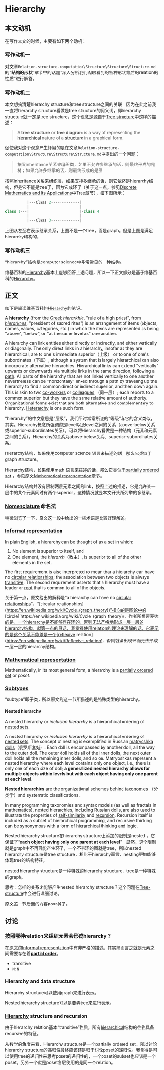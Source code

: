 # Hierarchy



## 本文动机

在写作本文的时候，主要有如下两个动机：

### 写作动机一

对文章`Relation-structure-computation\Structure\Structure\Structure.md`的“**结构的形状**”章节中的话题“深入分析我们肉眼看到的各种形状背后的relation的性质”进行解答。

### 写作动机二

本文想搞清楚hierarchy structure和tree structure之间的关联，因为在此之前我一直将hierarchy structure看做是tree structure的同义词，即hierarchy structure就一定是tree structure，这个观念是源自于[Tree structure](https://en.wikipedia.org/wiki/Tree_structure)中这样的描述：

> A **tree structure** or **tree diagram** is a way of representing the [hierarchical](https://en.wikipedia.org/wiki/Hierarchy) nature of a [structure](https://en.wikipedia.org/wiki/Structure) in a graphical form. 

促使我对这个观念产生怀疑的是在文章`Relation-structure-computation\Structure\Structure\Structure.md`中提出的一个问题：

> 按照inheritance关系来组织类，如果不允许多继承的话，则最终形成的是树；如果允许多继承的话，则最终形成的是图

按照inheritance关系来组织类，如果支持多继承的话，则它依然是hierarchy结构，但是它不能是tree了，因为它成环了（关于这一点，参见[Discrete Mathematics and Its Applications](https://www.amazon.com/Discrete-Mathematics-Applications-Kenneth-Rosen/dp/125967651X)中Tree章节），如下图所示：

```python
          |---Class 2-------------|          
          |                       |
class 1---|						  |-class 4
          |	                      |
          |---Class 3-------------|           	
```

上图从左至右表示继承关系，上图不是一个tree，而是graph。但是上图是满足hierarchy结构的。

### 写作动机三

“hierarchy”结构是computer science中非常常见的一种结构。



维基百科的[Hierarchy](https://en.wikipedia.org/wiki/Hierarchy)基本上能够回答上述问题，所以一下正文部分是基于维基百科的[Hierarchy](https://en.wikipedia.org/wiki/Hierarchy)。

## 正文

如下是阅读维基百科的[Hierarchy](https://en.wikipedia.org/wiki/Hierarchy)的笔记。

A **hierarchy** (from the [Greek](https://en.wikipedia.org/wiki/Ancient_Greek) *hierarkhia*, "rule of a high priest", from *[hierarkhes](https://en.wikipedia.org/wiki/Ordinary_(officer))*, "president of sacred rites") is an arrangement of items (objects, names, values, categories, etc.) in which the items are represented as being "above", "below", or "at the same level as" one another. 

A hierarchy can link entities either directly or indirectly, and either vertically or diagonally. The only direct links in a hierarchy, insofar as they are hierarchical, are to one's immediate superior（上级） or to one of one's subordinates（下属）, although a system that is largely hierarchical can also incorporate alternative hierarchies. Hierarchical links can extend "vertically" upwards or downwards via multiple links in the same direction, following a [path](https://en.wikipedia.org/wiki/Path_(graph_theory)). All parts of the hierarchy that are not linked vertically to one another nevertheless can be "horizontally" linked through a path by traveling up the hierarchy to find a common direct or indirect superior, and then down again. This is akin to two [co-workers](https://en.wikipedia.org/wiki/Co-worker) or [colleagues](https://en.wikipedia.org/wiki/Comrade) （同一层）; each reports to a common superior, but they have the same relative amount of authority. Organizational forms exist that are both alternative and complementary to hierarchy. [Heterarchy](https://en.wikipedia.org/wiki/Heterarchy) is one such form.

“hierarchy”的中文意思是“层级”，我们平时常常所说的“等级”与它的含义类似，其实。Hierarchy概念所强调的是level以及level之间的关系（above-below关系或superior-subordinates关系）。可以将Hierarchy看做是一种结构（元素和元素之间的关系），Hierarchy的关系为above-below关系、superior-subordinates关系。

Hierarchy结构，如果使用computer science 语言来描述的话，那么它类似于graph structure。

Hierarchy结构，如果使用math 语言来描述的话，那么它类似于[partially ordered set](https://en.wikipedia.org/wiki/Partially_ordered_set) ，参见原文[Mathematical representation](https://en.wikipedia.org/wiki/Hierarchy#Mathematical_representation)章节。

Hierarchy结构并没有限制两层元素之间的link，按照上述的描述，它是允许某一层中的某个元素同时有两个superior，这种情况就是本文开头所列举的多继承。



### [Nomenclature](https://en.wikipedia.org/wiki/Hierarchy#Nomenclature) 命名法

稍微浏览了一下，原文这一段中给出的一些术语是比较好理解的。

### [Informal representation](https://en.wikipedia.org/wiki/Hierarchy#Informal_representation)

In plain English, a hierarchy can be thought of as a [set](https://en.wikipedia.org/wiki/Set_(mathematics)) in which: 

1. No element is superior to itself, and
2. One element, the *hierarch*（教主）, is superior to all of the other elements in the set.

The first requirement is also interpreted to mean that a hierarchy can have no [circular relationships](https://en.wikipedia.org/wiki/Cycle_(graph_theory)); the association between two objects is always [transitive](https://en.wikipedia.org/wiki/Transitive_relation). The second requirement asserts that a hierarchy must have a leader or [root](https://en.wikipedia.org/wiki/Root_node) that is common to all of the objects.

关于第一点，原文给出的解释是“a hierarchy can have no [circular relationships](https://en.wikipedia.org/wiki/Cycle_(graph_theory))”，“[circular relationships](https://en.wikipedia.org/wiki/Cycle_(graph_theory))"指向的是图论中的[circle](https://en.wikipedia.org/wiki/Cycle_(graph_theory))，作者所想要表达的是，一个hierarchy是不能够存在环的，否则无法严格地形成一层一层的hierarchy结构。就第一点的原话，我觉得使用relation的理论来理解的话，它表示的是这个关系不能够是一个[reflexive relation](https://en.wikipedia.org/wiki/Reflexive_relation)，否则就会出现环而无法形成一层一层的hierarchy结构。



### [Mathematical representation](https://en.wikipedia.org/wiki/Hierarchy#Mathematical_representation)

Mathematically, in its most general form, a hierarchy is a [partially ordered set](https://en.wikipedia.org/wiki/Partially_ordered_set) or *poset*.

### [Subtypes](https://en.wikipedia.org/wiki/Hierarchy#Subtypes)

“subtype”即子类，所以原文的这一节所描述的是特殊类型的hierarchy。

#### Nested hierarchy

A nested hierarchy or *inclusion hierarchy* is a hierarchical ordering of [nested sets](https://en.wikipedia.org/wiki/Nested_set).

A nested hierarchy or *inclusion hierarchy* is a hierarchical ordering of [nested sets](https://en.wikipedia.org/wiki/Nested_set).  The concept of nesting is exemplified in Russian [matryoshka dolls](https://en.wikipedia.org/wiki/Matryoshka_doll)（俄罗斯套娃）. Each doll is encompassed by another doll, all the way to the outer doll. The outer doll holds all of the inner dolls, the next outer doll holds all the remaining inner dolls, and so on. Matryoshkas represent a nested hierarchy where each level contains only one object, i.e., there is only one of each size of doll; **a generalized nested hierarchy allows for multiple objects within levels but with each object having only one parent at each level**. 

**Nested hierarchies** are the organizational schemes behind [taxonomies](https://en.wikipedia.org/wiki/Taxonomy_(general)) （分类学）and systematic classifications. 

In many programming taxonomies and syntax models (as well as fractals in mathematics), nested hierarchies, including Russian dolls, are also used to illustrate the properties of [self-similarity](https://en.wikipedia.org/wiki/Self-similarity) and [recursion](https://en.wikipedia.org/wiki/Recursion). Recursion itself is included as a subset of hierarchical programming, and recursive thinking can be synonymous with a form of hierarchical thinking and logic.

Nested hierarchy structure在hierarchy structure上添加的限制是nested ，它保证了“**each object having only one parent at each level**"，显然，这个限制就是graph中不再可能产生环了，一个不带环的图就是tree，所以nested hierarchy structure是tree structure，相比于hierarchy而言，nesting更加能够体现tree的结构特征。

nested hierarchy structure是一种特殊的hierarchy structure，tree是一种特殊的graph。

思考：怎样的关系才能够产生nested hierarchy structure？这个问题在[Tree-structure](../Tree/Tree-structure.md)中会进行详细讨论。



原文这一节后面的内容pass掉了。

## 讨论

### 按照哪种relation来组织元素会形成hierarchy？

在原文的[Informal representation](https://en.wikipedia.org/wiki/Hierarchy#Informal_representation)中有非严格的描述。其实简而言之就是元素之间需要存在着[**partial order**](https://en.wikipedia.org/wiki/Partially_ordered_set#Formal_definition)。

- transitive
- `N:N`

### Hierarchy and data structure

Hierarchy structure可以使用graph来进行表示。

Nested hierarchy structure可以是要弄tree来进行表示。



### [Hierarchy](https://en.wikipedia.org/wiki/Hierarchy) structure and recursion

由于hierarchy relation基本“transitive”性质，所有[hierarchical](https://en.wikipedia.org/wiki/Hierarchical)结构的往往具备recursive的特征。

从数学的角度来看，[Hierarchy](https://en.wikipedia.org/wiki/Hierarchy) structure是一个[partially ordered set](https://en.wikipedia.org/wiki/Partially_ordered_set)，所以讨论hierarchy structure的递归性最终应该还是归于讨论poset的递归性。我觉得是可以使用tree的递归性来思考poset的递归性的，一个poset的subset也应该是一个poset。另外一个就是poset各层使用的是同一个relation。

